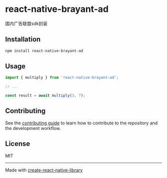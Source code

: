 # react-native-brayant-ad

国内广告联盟sdk封装

## Installation

```sh
npm install react-native-brayant-ad
```

## Usage

```js
import { multiply } from 'react-native-brayant-ad';

// ...

const result = await multiply(3, 7);
```

## Contributing

See the [contributing guide](CONTRIBUTING.md) to learn how to contribute to the repository and the development workflow.

## License

MIT

---

Made with [create-react-native-library](https://github.com/callstack/react-native-builder-bob)
